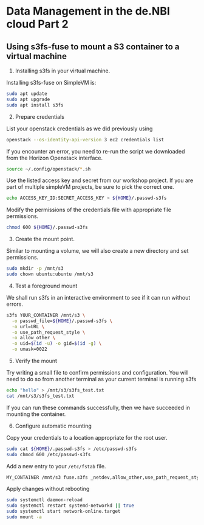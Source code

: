 # Data Management in the de.NBI cloud Part 2



## Using s3fs-fuse to mount a S3 container to a virtual machine

1. Installing s3fs in your virtual machine.

Installing s3fs-fuse on SimpleVM is:

```bash
sudo apt update
sudo apt upgrade
sudo apt install s3fs
```

2. Prepare credentials

List your openstack credentials as we did previously using

```bash
openstack --os-identity-api-version 3 ec2 credentials list
```

If you encounter an error, you need to re-run the script we downloaded from the Horizon Openstack interface. 

```bash
source ~/.config/openstack/*.sh
```

Use the listed access key and secret from our workshop project. If you are part of multiple simpleVM projects, be sure to pick the correct one. 


```bash
echo ACCESS_KEY_ID:SECRET_ACCESS_KEY > ${HOME}/.passwd-s3fs
```

Modify the permissions of the credentials file with appropriate file permissions.


```bash
chmod 600 ${HOME}/.passwd-s3fs
```

3. Create the mount point.

Similar to mounting a volume, we will also create a new directory and set permissions.

```bash
sudo mkdir -p /mnt/s3
sudo chown ubuntu:ubuntu /mnt/s3
```

4. Test a foreground mount

We shall run s3fs in an interactive environment to see if it can run without errors. 

```bash
s3fs YOUR_CONTAINER /mnt/s3 \
  -o passwd_file=${HOME}/.passwd-s3fs \
  -o url=URL \
  -o use_path_request_style \
  -o allow_other \
  -o uid=$(id -u) -o gid=$(id -g) \
  -o umask=0022
```

5. Verify the mount

Try writing a small file to confirm permissions and configuration. You will need to do so from another terminal as your current terminal is running s3fs

```bash
echo "hello" > /mnt/s3/s3fs_test.txt
cat /mnt/s3/s3fs_test.txt
```

If you can run these commands successfully, then we have succeeded in mounting the container.

6. Configure automatic mounting

Copy your credentials to a location appropriate for the root user. 

```bash
sudo cat ${HOME}/.passwd-s3fs > /etc/passwd-s3fs
sudo chmod 600 /etc/passwd-s3fs
```

Add a new entry to your `/etc/fstab` file. 

```bash
MY_CONTAINER /mnt/s3 fuse.s3fs _netdev,allow_other,use_path_request_style,url=URL,passwd_file=/etc/passwd-s3fs,uid=1000,gid=1000,umask=0022,x-systemd.requires=network-online.target,x-systemd.automount 0 0
```

Apply changes without rebooting

```bash
sudo systemctl daemon-reload
sudo systemctl restart systemd-networkd || true
sudo systemctl start network-online.target
sudo mount -a
```

